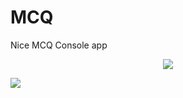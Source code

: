# MCQ
Nice MCQ Console app
<p align="center">
  <img src="https://github.com/badmusamuda/MCQ/blob/master/1.png" />
  <p>
  </p>
  <p>
  </p>
  <img src="https://github.com/badmusamuda/MCQ/blob/master/2.png" />

</p>
